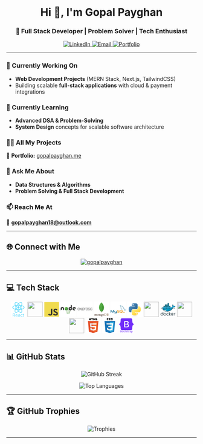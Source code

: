 <h1 align="center">Hi 👋, I'm Gopal Payghan</h1>
<h3 align="center">🚀 Full Stack Developer | Problem Solver | Tech Enthusiast</h3>

<p align="center">
  <a href="https://linkedin.com/in/gopalpayghan" target="blank">
    <img src="https://img.shields.io/badge/LinkedIn-Connect-blue?logo=linkedin" alt="LinkedIn"/>
  </a>
  <a href="mailto:gopalpayghan18@outlook.com">
    <img src="https://img.shields.io/badge/Email-Contact%20Me-red?logo=gmail" alt="Email"/>
  </a>
  <a href="https://gopalpayghan.me" target="blank">
    <img src="https://img.shields.io/badge/Portfolio-Visit-green?logo=vercel" alt="Portfolio"/>
  </a>
</p>

---

### 🔭 Currently Working On  
- **Web Development Projects** (MERN Stack, Next.js, TailwindCSS)  
- Building scalable **full-stack applications** with cloud & payment integrations  

### 🌱 Currently Learning  
- **Advanced DSA & Problem-Solving**  
- **System Design** concepts for scalable software architecture  

### 👨‍💻 All My Projects  
📂 **Portfolio:** [gopalpayghan.me](https://gopalpayghan.me)  

### 💬 Ask Me About  
- **Data Structures & Algorithms**  
- **Problem Solving & Full Stack Development**

### 📫 Reach Me At  
📧 **gopalpayghan18@outlook.com**  

---

## 🌐 Connect with Me
<p align="center">
<a href="https://linkedin.com/in/gopalpayghan" target="blank">
  <img align="center" src="https://raw.githubusercontent.com/rahuldkjain/github-profile-readme-generator/master/src/images/icons/Social/linked-in-alt.svg" alt="gopalpayghan" height="30" width="40" />
</a>
</p>

---

## 💻 Tech Stack
<p align="center">
<img src="https://raw.githubusercontent.com/devicons/devicon/master/icons/react/react-original-wordmark.svg" width="40" height="40"/>
<img src="https://cdn.worldvectorlogo.com/logos/nextjs-2.svg" width="40" height="40"/>
<img src="https://raw.githubusercontent.com/devicons/devicon/master/icons/javascript/javascript-original.svg" width="40" height="40"/>
<img src="https://raw.githubusercontent.com/devicons/devicon/master/icons/nodejs/nodejs-original-wordmark.svg" width="40" height="40"/>
<img src="https://raw.githubusercontent.com/devicons/devicon/master/icons/express/express-original-wordmark.svg" width="40" height="40"/>
<img src="https://raw.githubusercontent.com/devicons/devicon/master/icons/mongodb/mongodb-original-wordmark.svg" width="40" height="40"/>
<img src="https://raw.githubusercontent.com/devicons/devicon/master/icons/mysql/mysql-original-wordmark.svg" width="40" height="40"/>
<img src="https://raw.githubusercontent.com/devicons/devicon/master/icons/python/python-original.svg" width="40" height="40"/>
<img src="https://cdn.worldvectorlogo.com/logos/django.svg" width="40" height="40"/>
<img src="https://raw.githubusercontent.com/devicons/devicon/master/icons/docker/docker-original-wordmark.svg" width="40" height="40"/>
<img src="https://raw.githubusercontent.com/devicons/devicon/master/icons/aws/aws-original-wordmark.svg" width="40" height="40"/>
<img src="https://www.vectorlogo.zone/logos/firebase/firebase-icon.svg" width="40" height="40"/>
<img src="https://raw.githubusercontent.com/devicons/devicon/master/icons/html5/html5-original-wordmark.svg" width="40" height="40"/>
<img src="https://raw.githubusercontent.com/devicons/devicon/master/icons/css3/css3-original-wordmark.svg" width="40" height="40"/>
<img src="https://raw.githubusercontent.com/devicons/devicon/master/icons/bootstrap/bootstrap-plain-wordmark.svg" width="40" height="40"/>
</p>

---

## 📊 GitHub Stats
<p align="center">
  <img src="https://nirzak-streak-stats.vercel.app/?user=gopalpayghan&theme=dark&hide_border=false" alt="GitHub Streak"/>
</p>
<p align="center">
  <img src="https://github-readme-stats.vercel.app/api/top-langs/?username=gopalpayghan&theme=dark&hide_border=false&layout=compact" alt="Top Languages"/>
</p>

---

## 🏆 GitHub Trophies
<p align="center">
  <img src="https://github-profile-trophy.vercel.app/?username=gopalpayghan&theme=radical&no-frame=false&no-bg=true&margin-w=4" alt="Trophies"/>
</p>

---
